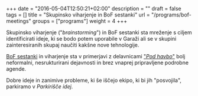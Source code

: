 +++
date = "2016-05-04T12:50:21+02:00"
description = ""
draft = false
tags = []
title = "Skupinsko viharjenje in BoF sestanki"
url = "/programs/bof-meetings"
groups = ["programs"]
weight = 4
+++

Skupinsko viharjenje ("*brainstorming*") in BoF sestanki sta mreženje s ciljem identificirati
ideje, ki se bodo potem uporabile v Garaži ali se v skupini zainteresiranih skupaj naučiti
kakšne nove tehnologije.
<!--more-->

[BoF sestanki](https://en.wikipedia.org/wiki/Birds_of_a_feather_\(computing\))
in viharjenje sta v primerjavi z delavnicami ["*Pod havbo*"](/program/delavnice/)
bolj neformalni, nesrukturirani dejavnosti in brez vnaprej pripravljene podrobne
agende.

Dobre ideje in zanimive probleme, ki še iščejo ekipo, ki bi jih "posvojila",
parkiramo v *Parkirišče idej*.

